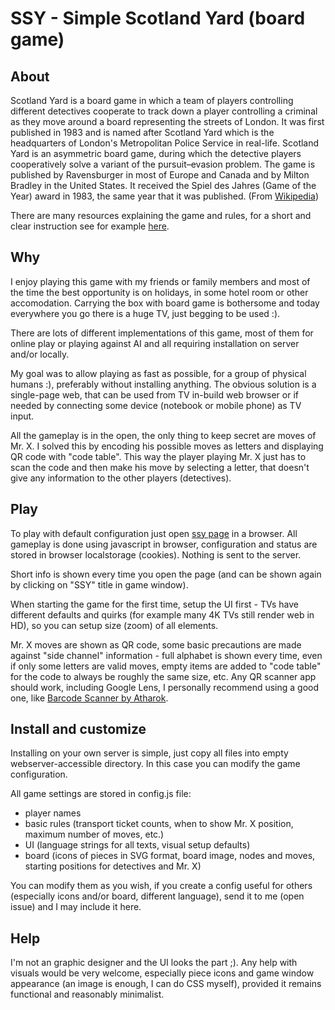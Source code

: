 # SSY - Simple Scotland Yard (board game)

## About

Scotland Yard is a board game in which a team of players controlling different detectives cooperate to track down a player controlling a criminal as they move around a board representing the streets of London. It was first published in 1983 and is named after Scotland Yard which is the headquarters of London's Metropolitan Police Service in real-life. Scotland Yard is an asymmetric board game, during which the detective players cooperatively solve a variant of the pursuit–evasion problem. The game is published by Ravensburger in most of Europe and Canada and by Milton Bradley in the United States. It received the Spiel des Jahres (Game of the Year) award in 1983, the same year that it was published. (From [Wikipedia](https://en.wikipedia.org/wiki/Scotland_Yard_%28board_game%29))

There are many resources explaining the game and rules, for a short and clear instruction see for example [here](https://github.com/step-8/scotland-yard-byomkesh/wiki).

## Why

I enjoy playing this game with my friends or family members and most of the time the best opportunity is on holidays, in some hotel room or other accomodation. Carrying the box with board game is bothersome and today everywhere you go there is a huge TV, just begging to be used :).

There are lots of different implementations of this game, most of them for online play or playing against AI and all requiring installation on server and/or locally.

My goal was to allow playing as fast as possible, for a group of physical humans :), preferably without installing anything. The obvious solution is a single-page web, that can be used from TV in-build web browser or if needed by connecting some device (notebook or mobile phone) as TV input.

All the gameplay is in the open, the only thing to keep secret are moves of Mr. X. I solved this by encoding his possible moves as letters and displaying QR code with "code table". This way the player playing Mr. X just has to scan the code and then make his move by selecting a letter, that doesn't give any information to the other players (detectives).

## Play

To play with default configuration just open [ssy page](https://pvx-.github.io/simple-scotland-yard/) in a browser. All gameplay is done using javascript in browser, configuration and status are stored in browser localstorage (cookies). Nothing is sent to the server.

Short info is shown every time you open the page (and can be shown again by clicking on "SSY" title in game window).

When starting the game for the first time, setup the UI first - TVs have different defaults and quirks (for example many 4K TVs still render web in HD), so you can setup size (zoom) of all elements.

Mr. X moves are shown as QR code, some basic precautions are made against "side channel" information - full alphabet is shown every time, even if only some letters are valid moves, empty items are added to "code table" for the code to always be roughly the same size, etc. Any QR scanner app should work, including Google Lens, I personally recommend using a good one, like [Barcode Scanner by Atharok](https://gitlab.com/Atharok/BarcodeScanner).

## Install and customize

Installing on your own server is simple, just copy all files into empty webserver-accessible directory. In this case you can modify the game configuration.

All game settings are stored in config.js file:

* player names
* basic rules (transport ticket counts, when to show Mr. X position, maximum number of moves, etc.)
* UI (language strings for all texts, visual setup defaults)
* board (icons of pieces in SVG format, board image, nodes and moves, starting positions for detectives and Mr. X)

You can modify them as you wish, if you create a config useful for others (especially icons and/or board, different language), send it to me (open issue) and I may include it here.

## Help

I'm not an graphic designer and the UI looks the part ;). Any help with visuals would be very welcome, especially piece icons and game window appearance (an image is enough, I can do CSS myself), provided it remains functional and reasonably minimalist.
